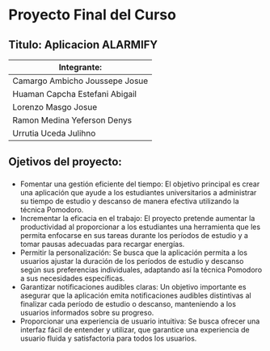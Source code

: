 # Proyecto Final del Curso
## Titulo: Aplicacion ALARMIFY
| Integrante:          |
|----------------------|
| Camargo Ambicho Joussepe Josue  |
| Huaman Capcha Estefani Abigail  |
| Lorenzo Masgo Josue  |
| Ramon Medina Yeferson Denys  |
| Urrutia Uceda Julihno  |
## Ojetivos del proyecto:
###
- Fomentar una gestión eficiente del tiempo: El objetivo principal es crear una aplicación que ayude a los estudiantes universitarios a administrar su tiempo de estudio y descanso de manera efectiva utilizando la técnica Pomodoro.
- Incrementar la eficacia en el trabajo: El proyecto pretende aumentar la productividad al proporcionar a los estudiantes una herramienta que les permita enfocarse en sus tareas durante los períodos de estudio y a tomar pausas adecuadas para recargar energías.
- Permitir la personalización: Se busca que la aplicación permita a los usuarios ajustar la duración de los períodos de estudio y descanso según sus preferencias individuales, adaptando así la técnica Pomodoro a sus necesidades específicas.
- Garantizar notificaciones audibles claras: Un objetivo importante es asegurar que la aplicación emita notificaciones audibles distintivas al finalizar cada período de estudio o descanso, manteniendo a los usuarios informados sobre su progreso.
- Proporcionar una experiencia de usuario intuitiva: Se busca ofrecer una interfaz fácil de entender y utilizar, que garantice una experiencia de usuario fluida y satisfactoria para todos los usuarios.
